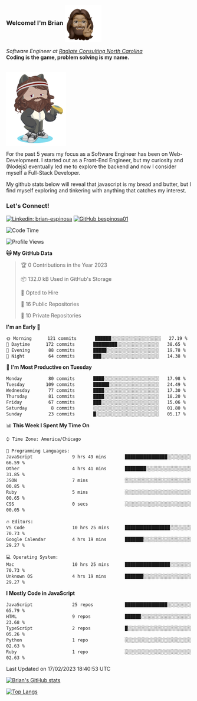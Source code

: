 ###  Welcome! I'm Brian <img align="center" src="https://github.com/bespinosa01/bespinosa01/blob/main/assets/peace-animoji.png" height="100" /></h2>
<p><em>Software Engineer at <a href="https://www.radiateconsulting.coop/north-carolina-tech-coop">Radiate Consulting North Carolina</a>
 <br/>
<!-- </br>Developer Consultant at <a href="https://codethedream.org/">Code The Dream</a> -->
</em> <b>Coding is the game, problem solving is my name.</b></p>

<br/>


 <img align="center" src="https://github.com/bespinosa01/bespinosa01/blob/main/assets/octo-me.png" height="200" /> 
 <p>
 For the past 5 years my focus as a Software Engineer has been on Web-Development. I started out as a Front-End Engineer, but my curiosity and (Nodejs) eventually led me to explore the backend and now I consider myself a Full-Stack Developer.
</p>
<p>
 My github stats below will reveal that javascript is my bread and butter, but I find myself exploring and tinkering with anything that catches my interest. 
 </p>
 
 
### Let's Connect!

[![Linkedin: brian-espinosa](https://img.shields.io/badge/-brian--espinosa-blue?style=flat-square&logo=Linkedin&logoColor=white&link=https://www.linkedin.com/in/brian-espinosa/)](https://www.linkedin.com/in/brian-espinosa/)
[![GitHub bespinosa01](https://img.shields.io/github/followers/bespinosa01?label=follow&style=social)](https://github.com/bespinosa01)



<!--START_SECTION:waka-->
![Code Time](http://img.shields.io/badge/Code%20Time-1%2C055%20hrs%206%20mins-blue)

![Profile Views](http://img.shields.io/badge/Profile%20Views-0-blue)

**🐱 My GitHub Data** 

> 🏆 0 Contributions in the Year 2023
 > 
> 📦 132.0 kB Used in GitHub's Storage 
 > 
> 💼 Opted to Hire
 > 
> 📜 16 Public Repositories 
 > 
> 🔑 10 Private Repositories  
 > 
**I'm an Early 🐤** 

```text
🌞 Morning      121 commits       ██████░░░░░░░░░░░░░░░░░░░   27.19 % 
🌆 Daytime      172 commits       █████████░░░░░░░░░░░░░░░░   38.65 % 
🌃 Evening       88 commits       █████░░░░░░░░░░░░░░░░░░░░   19.78 % 
🌙 Night         64 commits       ███░░░░░░░░░░░░░░░░░░░░░░   14.38 % 

```
📅 **I'm Most Productive on Tuesday** 

```text
Monday          80 commits       ████░░░░░░░░░░░░░░░░░░░░░   17.98 % 
Tuesday        109 commits       ██████░░░░░░░░░░░░░░░░░░░   24.49 % 
Wednesday       77 commits       ████░░░░░░░░░░░░░░░░░░░░░   17.30 % 
Thursday        81 commits       ████░░░░░░░░░░░░░░░░░░░░░   18.20 % 
Friday          67 commits       ███░░░░░░░░░░░░░░░░░░░░░░   15.06 % 
Saturday         8 commits       ░░░░░░░░░░░░░░░░░░░░░░░░░   01.80 % 
Sunday          23 commits       █░░░░░░░░░░░░░░░░░░░░░░░░   05.17 % 

```


📊 **This Week I Spent My Time On** 

```text
⌚︎ Time Zone: America/Chicago

💬 Programming Languages: 
JavaScript               9 hrs 49 mins       ████████████████░░░░░░░░░   66.59 % 
Other                    4 hrs 41 mins       ████████░░░░░░░░░░░░░░░░░   31.85 % 
JSON                     7 mins              ░░░░░░░░░░░░░░░░░░░░░░░░░   00.85 % 
Ruby                     5 mins              ░░░░░░░░░░░░░░░░░░░░░░░░░   00.65 % 
CSS                      0 secs              ░░░░░░░░░░░░░░░░░░░░░░░░░   00.05 % 

🔥 Editors: 
VS Code                  10 hrs 25 mins      █████████████████░░░░░░░░   70.73 % 
Google Calendar          4 hrs 19 mins       ███████░░░░░░░░░░░░░░░░░░   29.27 % 

💻 Operating System: 
Mac                      10 hrs 25 mins      █████████████████░░░░░░░░   70.73 % 
Unknown OS               4 hrs 19 mins       ███████░░░░░░░░░░░░░░░░░░   29.27 % 

```

**I Mostly Code in JavaScript** 

```text
JavaScript               25 repos            ████████████████░░░░░░░░░   65.79 % 
HTML                     9 repos             ██████░░░░░░░░░░░░░░░░░░░   23.68 % 
TypeScript               2 repos             █░░░░░░░░░░░░░░░░░░░░░░░░   05.26 % 
Python                   1 repo              ░░░░░░░░░░░░░░░░░░░░░░░░░   02.63 % 
Ruby                     1 repo              ░░░░░░░░░░░░░░░░░░░░░░░░░   02.63 % 

```



 Last Updated on 17/02/2023 18:40:53 UTC
<!--END_SECTION:waka-->


<!--  Github STATS -->
[![Brian's GitHub stats](https://github-readme-stats.vercel.app/api?username=bespinosa01&hide=stars,contribs&count_private=true&show_icons=true)](https://github.com/anuraghazra/github-readme-stats)

[![Top Langs](https://github-readme-stats.vercel.app/api/top-langs/?username=bespinosa01&layout=compact)](https://github.com/anuraghazra/github-readme-stats)



<!--
**bespinosa01/bespinosa01** is a ✨ _special_ ✨ repository because its `README.md` (this file) appears on your GitHub profile.

Here are some ideas to get you started:

- 🔭 I’m currently working on ...
- 🌱 I’m currently learning ...
- 👯 I’m looking to collaborate on ...
- 🤔 I’m looking for help with ...
- 💬 Ask me about ...
- 📫 How to reach me: ...
- 😄 Pronouns: ...
- ⚡ Fun fact: ...
-->
